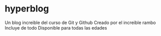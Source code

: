 # hyperblog
Un blog increible del curso de Git y Github
Creado por el increible rambo
Incluye de todo
Disponible para todas las edades